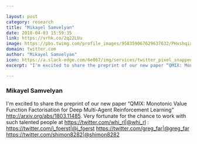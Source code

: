 ```yaml
---

layout: post
category: research
title: "Mikayel Samvelyan"
date: 2018-04-03 15:59:35
link: https://vrhk.co/2q22LUu
image: https://pbs.twimg.com/profile_images/958359067629637632/PHxshqix_normal.jpg
domain: twitter.com
author: "Mikayel Samvelyan"
icon: https://a.slack-edge.com/6e067/img/services/twitter_pixel_snapped_32.png
excerpt: "I'm excited to share the preprint of our new paper “QMIX: Monotonic Value Function Factorisation for Deep Multi-Agent Reinforcement Learning” <http://arxiv.org/abs/1803.11485>. Very fortunate for the chance to work with such talented people at <https://twitter.com/whi_rl|@whi_rl> : <https://twitter.com/j_foerst|@j_foerst> <https://twitter.com/greg_far|@greg_far> <https://twitter.com/shimon8282|@shimon8282>"

---
```


### Mikayel Samvelyan

I'm excited to share the preprint of our new paper “QMIX: Monotonic Value Function Factorisation for Deep Multi-Agent Reinforcement Learning” <http://arxiv.org/abs/1803.11485>. Very fortunate for the chance to work with such talented people at <https://twitter.com/whi_rl|@whi_rl> : <https://twitter.com/j_foerst|@j_foerst> <https://twitter.com/greg_far|@greg_far> <https://twitter.com/shimon8282|@shimon8282>